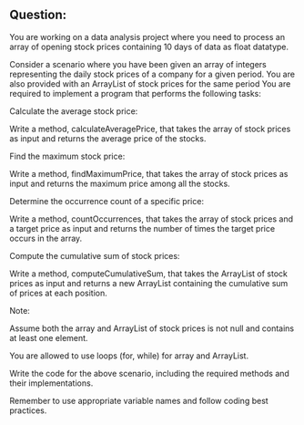 ## Question:

You are working on a data analysis project where you need to process an array of opening stock prices containing 10 days of data as float datatype.

Consider a scenario where you have been given an array of integers representing the daily stock prices of a company for a given period. You are also provided with an ArrayList of stock prices for the same period You are required to implement a program that performs the following tasks:

Calculate the average stock price:

Write a method, calculateAveragePrice, that takes the array of stock prices as input and returns the average price of the stocks.

Find the maximum stock price:

Write a method, findMaximumPrice, that takes the array of stock prices as input and returns the maximum price among all the stocks.

Determine the occurrence count of a specific price:

Write a method, countOccurrences, that takes the array of stock prices and a target price as input and returns the number of times the target price occurs in the array.

Compute the cumulative sum of stock prices:

Write a method, computeCumulativeSum, that takes the ArrayList of stock prices as input and returns a new ArrayList containing the cumulative sum of prices at each position.

Note:

Assume both the array and ArrayList of stock prices is not null and contains at least one element.

You are allowed to use loops (for, while) for array and ArrayList.

Write the code for the above scenario, including the required methods and their implementations.

Remember to use appropriate variable names and follow coding best practices. 
